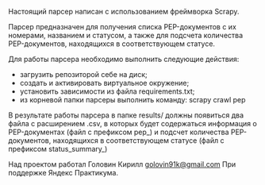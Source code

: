Настоящий парсер написан с использованием  фреймворка Scrapy.

Парсер предназначен для получения списка PEP-документов с их номерами, названием и статусом, а также для подсчета количества PEP-документов, находящихся в соответствующем статусе.

Для работы парсера необходимо выполнить следующие действия:
- загрузить репозиторой себе на диск;
- создать и активировать виртуальное окружение;
- установить зависимости из файла requirements.txt;
- из корневой папки парсеры выполнить команду: scrapy crawl pep

В результате работы парсера в папке results/ должны появиться два файла с расширением .csv, в которых будет содержаться информация о PEP-документах (файл с префиксом pep_) и подсчет количества PEP-документов, находящихся в соответствующем статусе (файл с префиксом status_summary_)

Над проектом работал Головин Кирилл golovin91k@gmail.com
При поддержке Яндекс Практикума.
